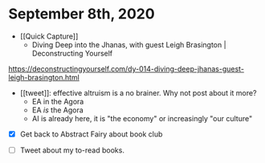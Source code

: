 # September 8th, 2020
- [[Quick Capture]]
    - Diving Deep into the Jhanas, with guest Leigh Brasington | Deconstructing Yourself

https://deconstructingyourself.com/dy-014-diving-deep-jhanas-guest-leigh-brasington.html

- [[tweet]]: effective altruism is a no brainer. Why not post about it more?
    - EA in the Agora
    - EA *is* the Agora
    - AI is already here, it is "the economy" or increasingly "our culture"
- [x] Get back to Abstract Fairy about book club
- [ ] Tweet about my to-read books.



